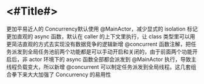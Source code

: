 #  <#Title#>



更加平易近人的 Concurrency默认使用 @MainActor，减少显式的 isolation 标记更加直观的 async 函数，默认在 caller 的上下文里执行，让 class 类型里可以用更简洁直观的方式去实现没有数据竞争的逻辑新增 @concurrent 函数注解，把任务派发到全局任务池前两个功能都是可以手动开启和关闭的，由于前面两个功能开启后，非 actor 环境下的 async 函数全部都会派发到 @MainActor 执行，导致主线程负载变大，所以新增 @concurrent 可以制定任务派发到全局线程。这几套组合拳下来大大加强了 Concurrency 的易用性
